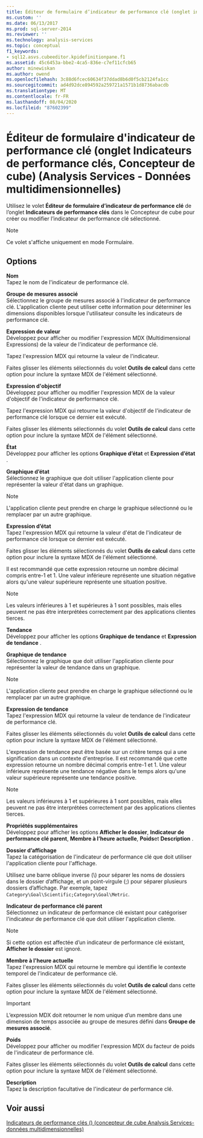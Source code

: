 ```yaml
---
title: Éditeur de formulaire d’indicateur de performance clé (onglet indicateurs de performance clés, concepteur de cube) (Analysis Services-données multidimensionnelles) | Microsoft Docs
ms.custom: ''
ms.date: 06/13/2017
ms.prod: sql-server-2014
ms.reviewer: ''
ms.technology: analysis-services
ms.topic: conceptual
f1_keywords:
- sql12.asvs.cubeeditor.kpidefinitionpane.f1
ms.assetid: 45c6453a-bbe2-4ca5-836e-c7ef11cfcb65
author: minewiskan
ms.author: owend
ms.openlocfilehash: 3c88d6fcec60634f37ddad8b6d0f5cb2124fa1cc
ms.sourcegitcommit: ad4d92dce894592a259721a1571b1d8736abacdb
ms.translationtype: MT
ms.contentlocale: fr-FR
ms.lasthandoff: 08/04/2020
ms.locfileid: "87602399"
---
```

# <a name="kpi-form-editor-kpis-tab-cube-designer-analysis-services---multidimensional-data"></a>Éditeur de formulaire d'indicateur de performance clé (onglet Indicateurs de performance clés, Concepteur de cube) (Analysis Services - Données multidimensionnelles)
  Utilisez le volet **Éditeur de formulaire d’indicateur de performance clé** de l’onglet **Indicateurs de performance clés** dans le Concepteur de cube pour créer ou modifier l’indicateur de performance clé sélectionné.  
  
> [!NOTE]  
>  Ce volet s'affiche uniquement en mode Formulaire.  
  
## <a name="options"></a>Options  
 **Nom**  
 Tapez le nom de l'indicateur de performance clé.  
  
 **Groupe de mesures associé**  
 Sélectionnez le groupe de mesures associé à l'indicateur de performance clé. L'application cliente peut utiliser cette information pour déterminer les dimensions disponibles lorsque l'utilisateur consulte les indicateurs de performance clé.  
  
 **Expression de valeur**  
 Développez pour afficher ou modifier l'expression MDX (Multidimensional Expressions) de la valeur de l'indicateur de performance clé.  
  
 Tapez l'expression MDX qui retourne la valeur de l'indicateur.  
  
 Faites glisser les éléments sélectionnés du volet **Outils de calcul** dans cette option pour inclure la syntaxe MDX de l'élément sélectionné.  
  
 **Expression d'objectif**  
 Développez pour afficher ou modifier l'expression MDX de la valeur d'objectif de l'indicateur de performance clé.  
  
 Tapez l'expression MDX qui retourne la valeur d'objectif de l'indicateur de performance clé lorsque ce dernier est exécuté.  
  
 Faites glisser les éléments sélectionnés du volet **Outils de calcul** dans cette option pour inclure la syntaxe MDX de l'élément sélectionné.  
  
 **État**  
 Développez pour afficher les options **Graphique d’état** et **Expression d’état** .  
  
 **Graphique d’état**  
 Sélectionnez le graphique que doit utiliser l'application cliente pour représenter la valeur d'état dans un graphique.  
  
> [!NOTE]  
>  L'application cliente peut prendre en charge le graphique sélectionné ou le remplacer par un autre graphique.  
  
 **Expression d’état**  
 Tapez l'expression MDX qui retourne la valeur d'état de l'indicateur de performance clé lorsque ce dernier est exécuté.  
  
 Faites glisser les éléments sélectionnés du volet **Outils de calcul** dans cette option pour inclure la syntaxe MDX de l'élément sélectionné.  
  
 Il est recommandé que cette expression retourne un nombre décimal compris entre-1 et 1. Une valeur inférieure représente une situation négative alors qu'une valeur supérieure représente une situation positive.  
  
> [!NOTE]  
>  Les valeurs inférieures à 1 et supérieures à 1 sont possibles, mais elles peuvent ne pas être interprétées correctement par des applications clientes tierces.  
  
 **Tendance**  
 Développez pour afficher les options **Graphique de tendance** et **Expression de tendance** .  
  
 **Graphique de tendance**  
 Sélectionnez le graphique que doit utiliser l'application cliente pour représenter la valeur de tendance dans un graphique.  
  
> [!NOTE]  
>  L'application cliente peut prendre en charge le graphique sélectionné ou le remplacer par un autre graphique.  
  
 **Expression de tendance**  
 Tapez l'expression MDX qui retourne la valeur de tendance de l'indicateur de performance clé.  
  
 Faites glisser les éléments sélectionnés du volet **Outils de calcul** dans cette option pour inclure la syntaxe MDX de l'élément sélectionné.  
  
 L'expression de tendance peut être basée sur un critère temps qui a une signification dans un contexte d'entreprise. Il est recommandé que cette expression retourne un nombre décimal compris entre-1 et 1. Une valeur inférieure représente une tendance négative dans le temps alors qu'une valeur supérieure représente une tendance positive.  
  
> [!NOTE]  
>  Les valeurs inférieures à 1 et supérieures à 1 sont possibles, mais elles peuvent ne pas être interprétées correctement par des applications clientes tierces.  
  
 **Propriétés supplémentaires**  
 Développez pour afficher les options **Afficher le dossier**, **Indicateur de performance clé parent**, **Membre à l’heure actuelle**, **Poids**et **Description** .  
  
 **Dossier d’affichage**  
 Tapez la catégorisation de l'indicateur de performance clé que doit utiliser l'application cliente pour l'affichage.  
  
 Utilisez une barre oblique inverse (\\) pour séparer les noms de dossiers dans le dossier d’affichage, et un point-virgule (;) pour séparer plusieurs dossiers d’affichage. Par exemple, tapez `Category\Goal\Scientific;Category\Goal\Metric`.  
  
 **Indicateur de performance clé parent**  
 Sélectionnez un indicateur de performance clé existant pour catégoriser l'indicateur de performance clé que doit utiliser l'application cliente.  
  
> [!NOTE]  
>  Si cette option est affectée d’un indicateur de performance clé existant, **Afficher le dossier** est ignoré.  
  
 **Membre à l'heure actuelle**  
 Tapez l'expression MDX qui retourne le membre qui identifie le contexte temporel de l'indicateur de performance clé.  
  
 Faites glisser les éléments sélectionnés du volet **Outils de calcul** dans cette option pour inclure la syntaxe MDX de l'élément sélectionné.  
  
> [!IMPORTANT]  
>  L’expression MDX doit retourner le nom unique d’un membre dans une dimension de temps associée au groupe de mesures défini dans **Groupe de mesures associé**.  
  
 **Poids**  
 Développez pour afficher ou modifier l'expression MDX du facteur de poids de l'indicateur de performance clé.  
  
 Faites glisser les éléments sélectionnés du volet **Outils de calcul** dans cette option pour inclure la syntaxe MDX de l'élément sélectionné.  
  
 **Description**  
 Tapez la description facultative de l'indicateur de performance clé.  
  
## <a name="see-also"></a>Voir aussi  
 [Indicateurs de performance clés &#40;&#41; &#40;concepteur de cube Analysis Services-données multidimensionnelles&#41;](kpis-cube-designer-analysis-services-multidimensional-data.md)  
  
  
